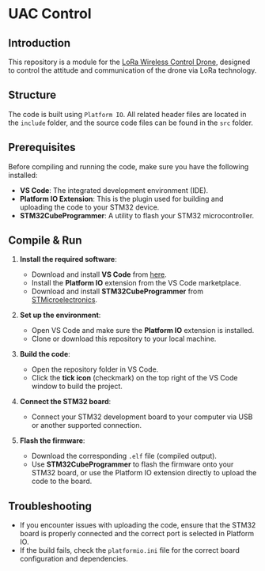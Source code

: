 # UAC Control

## Introduction

This repository is a module for the [LoRa Wireless Control Drone](https://github.com/Lorraine0666/LoRa-Wireless-Control-Drone), designed to control the attitude and communication of the drone via LoRa technology.

## Structure

The code is built using `Platform IO`. All related header files are located in the `include` folder, and the source code files can be found in the `src` folder.

## Prerequisites

Before compiling and running the code, make sure you have the following installed:

- **VS Code**: The integrated development environment (IDE).
- **Platform IO Extension**: This is the plugin used for building and uploading the code to your STM32 device.
- **STM32CubeProgrammer**: A utility to flash your STM32 microcontroller.

## Compile & Run

1. **Install the required software**:
   - Download and install **VS Code** from [here](https://code.visualstudio.com/).
   - Install the **Platform IO** extension from the VS Code marketplace.
   - Download and install **STM32CubeProgrammer** from [STMicroelectronics](https://www.st.com/en/development-tools/stm32cubeprog.html).

2. **Set up the environment**:
   - Open VS Code and make sure the **Platform IO** extension is installed.
   - Clone or download this repository to your local machine.

3. **Build the code**:
   - Open the repository folder in VS Code.
   - Click the **tick icon** (checkmark) on the top right of the VS Code window to build the project.

4. **Connect the STM32 board**:
   - Connect your STM32 development board to your computer via USB or another supported connection.

5. **Flash the firmware**:
   - Download the corresponding `.elf` file (compiled output).
   - Use **STM32CubeProgrammer** to flash the firmware onto your STM32 board, or use the Platform IO extension directly to upload the code to the board.

## Troubleshooting

- If you encounter issues with uploading the code, ensure that the STM32 board is properly connected and the correct port is selected in Platform IO.
- If the build fails, check the `platformio.ini` file for the correct board configuration and dependencies.